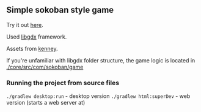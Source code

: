 ## Simple sokoban style game

Try it out [here](https://benasb.github.io/vu-op/).

Used [libgdx](https://libgdx.com/) framework.

Assets from [kenney](https://www.kenney.nl/assets/sokoban).

If you're unfamiliar with libgdx folder structure, the game logic is located in [./core/src/com/sokoban/game](./core/src/com/sokoban/game)

### Running the project from source files

`./gradlew desktop:run` - desktop version
`./gradlew html:superDev` - web version (starts a web server at)
